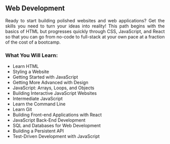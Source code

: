 ## Web Development
<p style="text-align: justify">Ready to start building polished websites and web applications? Get the skills you need to turn your ideas into reality! This path begins with the basics of HTML but progresses quickly through CSS, JavaScript, and React so that you can go from no-code to full-stack at your own pace at a fraction of the cost of a bootcamp.</p>

### What You Will Learn:
- Learn HTML
- Styling a Website
- Getting Started with JavaScript
- Getting More Advanced with Design
- JavaScript: Arrays, Loops, and Objects
- Building Interactive JavaScript Websites
- Intermediate JavaScript
- Learn the Command Line
- Learn Git
- Building Front-end Applications with React
- JavaScript Back-End Development
- SQL and Databases for Web Development
- Building a Persistent API
- Test-Driven Development with JavaScript